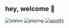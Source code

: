 ## hey, welcome 👋
![status](https://dev.discordprofiles.me/badge/status/783848630573989889?simple=true)
![playing](https://dev.discordprofiles.me/badge/playing/783848630573989889)
[![spotify](https://dev.discordprofiles.me/badge/spotify/783848630573989889)](https://dev.discordprofiles.me/openspotify/783848630573989889)
